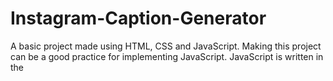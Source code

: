 # Instagram-Caption-Generator
A basic project made using HTML, CSS and JavaScript.
Making this project can be a good practice for implementing JavaScript.
JavaScript is written in the <script> tag in the html file itself.
